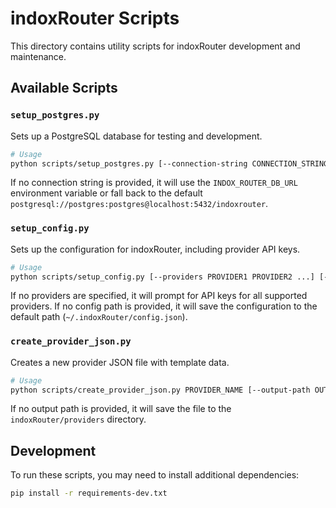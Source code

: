 # indoxRouter Scripts

This directory contains utility scripts for indoxRouter development and maintenance.

## Available Scripts

### `setup_postgres.py`

Sets up a PostgreSQL database for testing and development.

```bash
# Usage
python scripts/setup_postgres.py [--connection-string CONNECTION_STRING]
```

If no connection string is provided, it will use the `INDOX_ROUTER_DB_URL` environment variable or fall back to the default `postgresql://postgres:postgres@localhost:5432/indoxrouter`.

### `setup_config.py`

Sets up the configuration for indoxRouter, including provider API keys.

```bash
# Usage
python scripts/setup_config.py [--providers PROVIDER1 PROVIDER2 ...] [--config-path CONFIG_PATH]
```

If no providers are specified, it will prompt for API keys for all supported providers. If no config path is provided, it will save the configuration to the default path (`~/.indoxRouter/config.json`).

### `create_provider_json.py`

Creates a new provider JSON file with template data.

```bash
# Usage
python scripts/create_provider_json.py PROVIDER_NAME [--output-path OUTPUT_PATH]
```

If no output path is provided, it will save the file to the `indoxRouter/providers` directory.

## Development

To run these scripts, you may need to install additional dependencies:

```bash
pip install -r requirements-dev.txt
```
